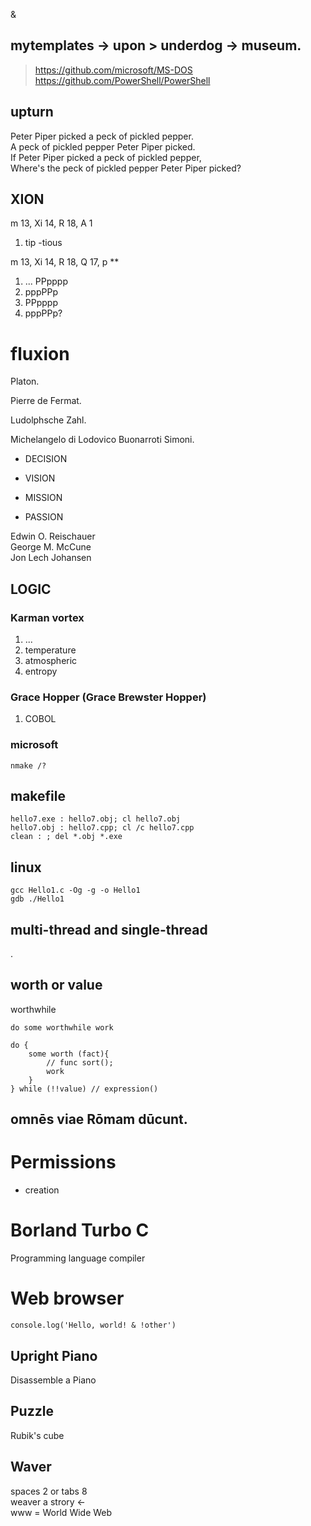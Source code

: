 &

## mytemplates -> upon > underdog -> museum.

> https://github.com/microsoft/MS-DOS
> \
> https://github.com/PowerShell/PowerShell


upturn
---------------

Peter Piper picked a peck of pickled pepper.\
A peck of pickled pepper Peter Piper picked.\
If Peter Piper picked a peck of pickled pepper,\
Where's the peck of pickled pepper Peter Piper picked?

## XION
m 13, Xi 14, R 18, A 1

1. tip -tious

m 13, Xi 14, R 18, Q 17, p **

1. ... PPpppp
1. pppPPp
1. PPpppp
1. pppPPp?

# fluxion

Platon.

Pierre de Fermat.

Ludolphsche Zahl.

Michelangelo di Lodovico Buonarroti Simoni.

* DECISION

* VISION

* MISSION

* PASSION

Edwin O. Reischauer\
George M. McCune\
Jon Lech Johansen

LOGIC
---------------

### Karman vortex
1. ...
1. temperature
1. atmospheric
1. entropy

### Grace Hopper (Grace Brewster Hopper)
1. COBOL

### microsoft

```
nmake /?
```

makefile
---------------
```
hello7.exe : hello7.obj; cl hello7.obj
hello7.obj : hello7.cpp; cl /c hello7.cpp
clean : ; del *.obj *.exe
```

linux
---------------
```
gcc Hello1.c -Og -g -o Hello1
gdb ./Hello1
```

multi-thread and single-thread
---------------

.

worth or value
---------------

worthwhile
```
do some worthwhile work

do {
    some worth (fact){
        // func sort();
        work 
    }
} while (!!value) // expression()
```

## omnēs viae Rōmam dūcunt.

# Permissions

- creation

# Borland Turbo C
Programming language compiler

# Web browser
```
console.log('Hello, world! & !other')
```

Upright Piano
---------------	
Disassemble a Piano

Puzzle
---------------		
Rubik's cube

Waver
---------------	
  spaces 2 or tabs 8\
  weaver a strory <-
  \
  www = World Wide Web
